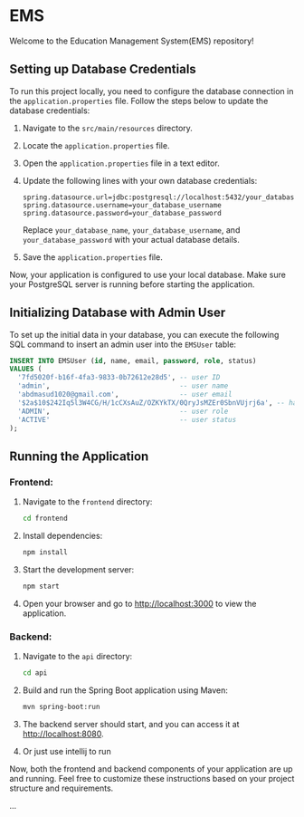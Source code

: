 # EMS

Welcome to the Education Management System(EMS) repository!

## Setting up Database Credentials

To run this project locally, you need to configure the database connection in the `application.properties` file. Follow the steps below to update the database credentials:

1. Navigate to the `src/main/resources` directory.

2. Locate the `application.properties` file.

3. Open the `application.properties` file in a text editor.

4. Update the following lines with your own database credentials:

    ```properties
    spring.datasource.url=jdbc:postgresql://localhost:5432/your_database_name
    spring.datasource.username=your_database_username
    spring.datasource.password=your_database_password
    ```

    Replace `your_database_name`, `your_database_username`, and `your_database_password` with your actual database details.

5. Save the `application.properties` file.

Now, your application is configured to use your local database. Make sure your PostgreSQL server is running before starting the application.

## Initializing Database with Admin User

To set up the initial data in your database, you can execute the following SQL command to insert an admin user into the `EMSUser` table:

```sql
INSERT INTO EMSUser (id, name, email, password, role, status)
VALUES (
  '7fd5020f-b16f-4fa3-9833-0b72612e28d5', -- user ID
  'admin',                                -- user name
  'abdmasud1020@gmail.com',               -- user email
  '$2a$10$242Iq5l3W4CG/H/1cCXsAuZ/OZKYkTX/0QryJsMZEr0SbnVUjrj6a', -- hashed password (original password : 123456)
  'ADMIN',                                -- user role
  'ACTIVE'                                -- user status
);
```
## Running the Application

### Frontend:

1. Navigate to the `frontend` directory:

    ```bash
    cd frontend
    ```

2. Install dependencies:

    ```bash
    npm install
    ```

3. Start the development server:

    ```bash
    npm start
    ```

4. Open your browser and go to [http://localhost:3000](http://localhost:3000) to view the application.

### Backend:

1. Navigate to the `api` directory:

    ```bash
    cd api
    ```

2. Build and run the Spring Boot application using Maven:

    ```bash
    mvn spring-boot:run
    ```

3. The backend server should start, and you can access it at [http://localhost:8080](http://localhost:8080).
4. Or just use intellij to run

Now, both the frontend and backend components of your application are up and running. Feel free to customize these instructions based on your project structure and requirements.


...

